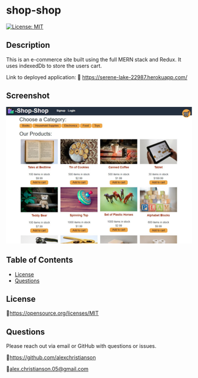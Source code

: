 # shop-shop
[![License: MIT](https://img.shields.io/badge/License-MIT-yellow.svg)](https://opensource.org/licenses/MIT)

## Description 
This is an e-commerce site built using the full MERN stack and Redux. It uses indexedDb to store the users cart. 

Link to deployed application: :link: https://serene-lake-22987.herokuapp.com/
## Screenshot
![Screenshot of book-search-engine](./assets/images/Screenshot-shop-shop.jpg)


## Table of Contents
* [License](#license)
* [Questions](#questions)

## License
🔗https://opensource.org/licenses/MIT

## Questions
Please reach out via email or GitHub with questions or issues.

🔗https://github.com/alexchristianson

📧alex.christianson.05@gmail.com
